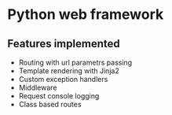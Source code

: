 # Python web framework

## Features implemented

- Routing with url parametrs passing
- Template rendering with Jinja2
- Custom exception handlers
- Middleware 
- Request console logging
- Class based routes